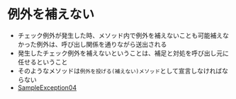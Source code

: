 # 例外を補えない

* チェック例外が発生した時、メソッド内で例外を補えないことも可能補えなかった例外は、呼び出し関係を通りながら送出される
* 発生したチェック例外を補えないということは、補足と対処を呼び出し元に任せるということ
* そのようなメソッドは`例外を投げる(補えない)メソッド`として宣言しなければならない
* [SampleException04](SampleException04.txt)
